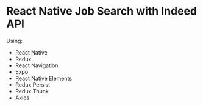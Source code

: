 # React Native Job Search with Indeed API

Using:

  - React Native
  - Redux
  - React Navigation
  - Expo
  - React Native Elements
  - Redux Persist
  - Redux Thunk
  - Axios
